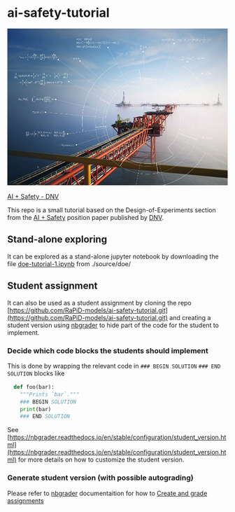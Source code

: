 # ai-safety-tutorial

![ai-and-safety](./source/doe/AI_background_v4_4_960px.jpg)

[AI + Safety - DNV](https://ai-and-safety.dnvgl.com/)

This repo is a small tutorial based on the Design-of-Experiments section from the 
[AI + Safety](https://ai-and-safety.dnvgl.com/#sec-doe) position paper published by [DNV](https://www.dnv.com). 

## Stand-alone exploring

It can be explored as a stand-alone jupyter notebook by downloading the file
[doe-tutorial-1.ipynb](https://github.com/RaPiD-models/ai-safety-tutorial/blob/master/source/doe/doe-tutorial-1.ipynb) from ./source/doe/

## Student assignment

It can also be used as a student assignment by cloning the repo [https://github.com/RaPiD-models/ai-safety-tutorial.git](https://github.com/RaPiD-models/ai-safety-tutorial.git)
and creating a student version using [nbgrader](http://nbgrader.readthedocs.io/) to hide part of the code for the student to implement.

### Decide which code blocks the students should implement

  This is done by wrapping the relevant code in `### BEGIN SOLUTION` `### END SOLUTION` blocks like
```python
  def foo(bar):
    """Prints `bar`."""
    ### BEGIN SOLUTION
    print(bar)
    ### END SOLUTION
```

See [https://nbgrader.readthedocs.io/en/stable/configuration/student_version.html](https://nbgrader.readthedocs.io/en/stable/configuration/student_version.html) for more details on how to customize the student version.

### Generate student version (with possible autograding)

Please refer to [nbgrader](http://nbgrader.readthedocs.io/) documentaition for how to [Create and grade assignments](https://nbgrader.readthedocs.io/en/stable/user_guide/creating_and_grading_assignments.html)
